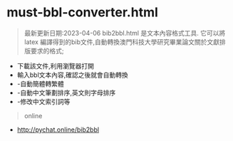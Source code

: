 # must-bbl-converter.html
> 最新更新日期:2023-04-06
> bib2bbl.html 是文本內容格式工具. 它可以將 latex 編譯得到的bib文件,自動轉換澳門科技大學研究畢業論文關於文獻排版要求的格式;

- 下載該文件,利用瀏覽器打開
- 輸入bbl文本內容,確認之後就會自動轉換
- -自動簡體轉繁體
- -自動中文筆劃排序,英文則字母排序
- -修改中文索引詞等


> online 
- http://pychat.online/bib2bbl